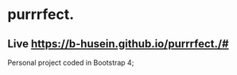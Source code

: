 # purrrfect.
## Live https://b-husein.github.io/purrrfect./#

Personal project coded in Bootstrap 4; 
